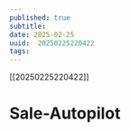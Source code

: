 ```yaml
---
published: true
subtitle: 
date: 2025-02-25
uuid:  20250225220422
tags: 
---
```


[[20250225220422]]

# Sale-Autopilot

